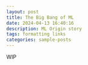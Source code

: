 ```yaml
---
layout: post
title: The Big Bang of ML
date: 2024-04-13 16:40:16
description: ML Origin story
tags: formatting links
categories: sample-posts
---
```


WIP